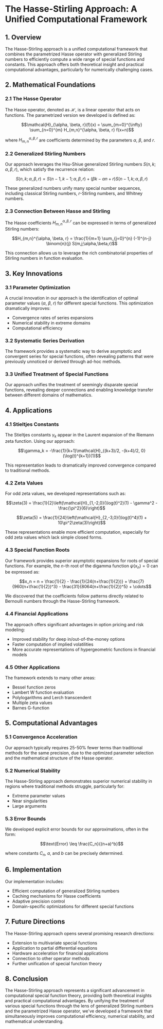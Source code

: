 # The Hasse-Stirling Approach: A Unified Computational Framework

## 1. Overview

The Hasse-Stirling approach is a unified computational framework that combines the parametrized Hasse operator with generalized Stirling numbers to efficiently compute a wide range of special functions and constants. This approach offers both theoretical insight and practical computational advantages, particularly for numerically challenging cases.

## 2. Mathematical Foundations

### 2.1 The Hasse Operator

The Hasse operator, denoted as $\mathcal{H}$, is a linear operator that acts on functions. The parametrized version we developed is defined as:

$$\mathcal{H}_{\alpha, \beta, r}(f)(x) = \sum_{m=0}^{\infty} \sum_{n=0}^{m} H_{m,n}^{\alpha, \beta, r} f(x+n)$$

where $H_{m,n}^{\alpha, \beta, r}$ are coefficients determined by the parameters $\alpha$, $\beta$, and $r$.

### 2.2 Generalized Stirling Numbers

Our approach leverages the Hsu-Shiue generalized Stirling numbers $S(n,k;\alpha,\beta,r)$, which satisfy the recurrence relation:

$$S(n,k;\alpha,\beta,r) = S(n-1,k-1;\alpha,\beta,r) + (\beta k - \alpha n + r)S(n-1,k;\alpha,\beta,r)$$

These generalized numbers unify many special number sequences, including classical Stirling numbers, $r$-Stirling numbers, and Whitney numbers.

### 2.3 Connection Between Hasse and Stirling

The Hasse coefficients $H_{m,n}^{\alpha, \beta, r}$ can be expressed in terms of generalized Stirling numbers:

$$H_{m,n}^{\alpha, \beta, r} = \frac{1}{m+1} \sum_{j=0}^{n} (-1)^{n-j} \binom{n}{j} S(m,j;\alpha,\beta,r)$$

This connection allows us to leverage the rich combinatorial properties of Stirling numbers in function evaluation.

## 3. Key Innovations

### 3.1 Parameter Optimization

A crucial innovation in our approach is the identification of optimal parameter values ($\alpha$, $\beta$, $r$) for different special functions. This optimization dramatically improves:

- Convergence rates of series expansions
- Numerical stability in extreme domains
- Computational efficiency

### 3.2 Systematic Series Derivation

The framework provides a systematic way to derive asymptotic and convergent series for special functions, often revealing patterns that were previously unnoticed or derived through ad-hoc methods.

### 3.3 Unified Treatment of Special Functions

Our approach unifies the treatment of seemingly disparate special functions, revealing deeper connections and enabling knowledge transfer between different domains of mathematics.

## 4. Applications

### 4.1 Stieltjes Constants

The Stieltjes constants $\gamma_k$ appear in the Laurent expansion of the Riemann zeta function. Using our approach:

$$\gamma_k = -\frac{1}{k+1}\mathcal{H}_{(k+3)/2, -(k+4)/2, 0}(\log(t)^{k+1})(1)$$

This representation leads to dramatically improved convergence compared to traditional methods.

### 4.2 Zeta Values

For odd zeta values, we developed representations such as:

$$\zeta(3) = \frac{1}{2}\left(\mathcal{H}_{1,-2,0}(\log(t)^2)(1) - \gamma^2 - \frac{\pi^2}{6}\right)$$

$$\zeta(5) = \frac{1}{24}\left(\mathcal{H}_{2,-3,0}(\log(t)^4)(1) + 10\pi^2\zeta(3)\right)$$

These representations enable more efficient computation, especially for odd zeta values which lack simple closed forms.

### 4.3 Special Function Roots

Our framework provides superior asymptotic expansions for roots of special functions. For example, the $n$-th root of the digamma function $\psi(x_n) = 0$ can be expressed as:

$$x_n = n + \frac{1}{2} - \frac{1}{24(n+\frac{1}{2})} + \frac{7}{960(n+\frac{1}{2})^3} - \frac{31}{8064(n+\frac{1}{2})^5} + \cdots$$

We discovered that the coefficients follow patterns directly related to Bernoulli numbers through the Hasse-Stirling framework.

### 4.4 Financial Applications

The approach offers significant advantages in option pricing and risk modeling:
- Improved stability for deep in/out-of-the-money options
- Faster computation of implied volatilities
- More accurate representations of hypergeometric functions in financial models

### 4.5 Other Applications

The framework extends to many other areas:
- Bessel function zeros
- Lambert W function evaluation
- Polylogarithms and Lerch transcendent
- Multiple zeta values
- Barnes G-function

## 5. Computational Advantages

### 5.1 Convergence Acceleration

Our approach typically requires 25-50% fewer terms than traditional methods for the same precision, due to the optimized parameter selection and the mathematical structure of the Hasse operator.

### 5.2 Numerical Stability

The Hasse-Stirling approach demonstrates superior numerical stability in regions where traditional methods struggle, particularly for:
- Extreme parameter values
- Near singularities
- Large arguments

### 5.3 Error Bounds

We developed explicit error bounds for our approximations, often in the form:

$$\text{Error} \leq \frac{C_n}{(n+a)^b}$$

where constants $C_n$, $a$, and $b$ can be precisely determined.

## 6. Implementation

Our implementation includes:
- Efficient computation of generalized Stirling numbers
- Caching mechanisms for Hasse coefficients
- Adaptive precision control
- Domain-specific optimizations for different special functions

## 7. Future Directions

The Hasse-Stirling approach opens several promising research directions:

- Extension to multivariate special functions
- Application to partial differential equations
- Hardware acceleration for financial applications
- Connection to other operator methods
- Further unification of special function theory

## 8. Conclusion

The Hasse-Stirling approach represents a significant advancement in computational special function theory, providing both theoretical insights and practical computational advantages. By unifying the treatment of various special functions through the lens of generalized Stirling numbers and the parametrized Hasse operator, we've developed a framework that simultaneously improves computational efficiency, numerical stability, and mathematical understanding.
